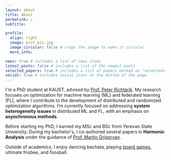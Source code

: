 ```yaml
---
layout: about
title: About
permalink: /
subtitle:

profile:
  align: right
  image: prof_pic.jpg
  image_circular: false # crops the image to make it circular
  more_info:

news: true # includes a list of news items
latest_posts: false # includes a list of the newest posts
selected_papers: true # includes a list of papers marked as "selected={true}"
social: true # includes social icons at the bottom of the page
---
```




<!-- I’m looking for summer internship opportunities.
If you have an opening or know of any, please don’t hesitate to contact me. -->

I'm a PhD student at KAUST, advised by [Prof. Peter Richtárik](https://richtarik.org/i_bio.html).
My research focuses on optimization for machine learning (ML) and federated learning (FL), where I contribute to the development of distributed and randomized optimization algorithms.
I’m currently focused on addressing **system heterogeneity issues** in distributed ML and FL, with an emphasis on **asynchronous methods**.

Before starting my PhD, I earned my MSc and BSc from Yerevan State University. 
During my bachelor's, I co-authored several papers in **Harmonic Analysis** under the guidance of [Prof. Martin Grigoryan](https://scholar.google.com/citations?user=l-2JIPkAAAAJ&hl=en).


Outside of academics, I enjoy dancing bachata, playing [board games](https://boardgamearena.com/player?section=prestige), ultimate frisbee, and foosball.
